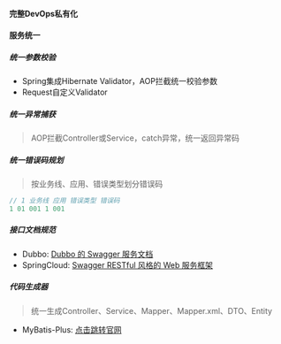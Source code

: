 #### 完整DevOps私有化

#### 服务统一

##### 统一参数校验

* Spring集成Hibernate Validator，AOP拦截统一校验参数
* Request自定义Validator

##### 统一异常捕获

> AOP拦截Controller或Service，catch异常，统一返回异常码

##### 统一错误码规划

> 按业务线、应用、错误类型划分错误码

```java
// 1 业务线 应用 错误类型 错误码
1 01 001 1 001
```

##### 接口文档规范

* Dubbo: [Dubbo 的 Swagger 服务文档](https://www.oschina.net/p/swagger-dubbo)
* SpringCloud: [Swagger RESTful 风格的 Web 服务框架](https://www.oschina.net/p/swagger)

##### 代码生成器

> 统一生成Controller、Service、Mapper、Mapper.xml、DTO、Entity

* MyBatis-Plus: [点击跳转官网](https://mp.baomidou.com/)
